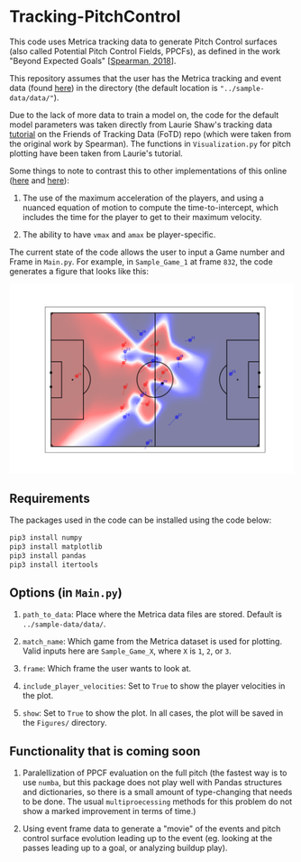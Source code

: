 # Tracking-PitchControl

This code uses Metrica tracking data to generate Pitch Control surfaces (also called Potential Pitch Control Fields, PPCFs), as defined in the work "Beyond Expected Goals" [[Spearman, 2018](https://www.researchgate.net/publication/327139841_Beyond_Expected_Goals)]. 

This repository assumes that the user has the Metrica tracking and event data (found [here](https://github.com/metrica-sports/sample-data)) in the directory (the default location is ```"../sample-data/data/"```).

Due to the lack of more data to train a model on, the code for the default model parameters was taken directly from Laurie Shaw's tracking data [tutorial](https://github.com/Friends-of-Tracking-Data-FoTD/LaurieOnTracking) on the Friends of Tracking Data (FoTD) repo (which were taken from the original work by Spearman). The functions in ```Visualization.py``` for pitch plotting have been taken from Laurie's tutorial. 

Some things to note to contrast this to other implementations of this online ([here](https://www.youtube.com/watch?v=5X1cSehLg6s&t=1017s&ab_channel=FriendsofTracking) and [here](https://www.youtube.com/watch?v=F-TSU-UKVA0&t=13s&ab_channel=DavidSumpter)):   
1. The use of the maximum acceleration of the players, and using a nuanced equation of motion to compute the time-to-intercept, which includes the time for the player to get to their maximum velocity.

2. The ability to have ```vmax``` and ```amax``` be player-specific.

The current state of the code allows the user to input a Game number and Frame in ```Main.py```. For example, in ```Sample_Game_1``` at frame ```832```, the code generates a figure that looks like this: 

![fig1](./Figures/PitchControlExample.png)

## Requirements
The packages used in the code can be installed using the code below: 
```
pip3 install numpy
pip3 install matplotlib
pip3 install pandas
pip3 install itertools 
````

## Options (in ```Main.py```)

1. ```path_to_data```: Place where the Metrica data files are stored. Default is ```../sample-data/data/```.
2. ```match_name```: Which game from the Metrica dataset is used for plotting. Valid inputs here are ```Sample_Game_X```, where ```X``` is ```1```, ```2```, or ```3```.

3. ```frame```: Which frame the user wants to look at. 

4. ```include_player_velocities```: Set to ```True``` to show the player velocities in the plot. 

5. ```show```: Set to ```True``` to show the plot. In all cases, the plot will be saved in the ```Figures/``` directory. 


## Functionality that is coming soon

1. Paralellization of PPCF evaluation on the full pitch (the fastest way is to use ```numba```, but this package does not play well with Pandas structures and dictionaries, so there is a small amount of type-changing that needs to be done. The usual ```multiproecessing``` methods for this problem do not show a marked improvement in terms of time.)
   
2. Using event frame data to generate a "movie" of the events and pitch control surface evolution leading up to the event (eg. looking at the passes leading up to a goal, or analyzing buildup play). 

